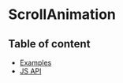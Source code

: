 # ScrollAnimation <Badges :texts="badges" />

<script setup>
  import pkg from '@studiometa/ui/atoms/ScrollAnimation/package.json';
  const badges = [`v${pkg.version}`, 'JS'];
</script>

## Table of content

- [Examples](./examples.html)
- [JS API](./js-api.html)

